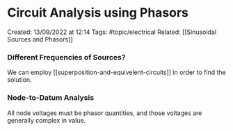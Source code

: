 # Circuit Analysis using Phasors
Created: 13/09/2022 at 12:14
Tags: #topic/electrical
Related: [[Sinusoidal Sources and Phasors]]

### Different Frequencies of Sources?
We can employ [[superposition-and-equivelent-circuits]] in order to find the solution.

### Node-to-Datum Analysis
All node voltages must be phasor quantities, and those voltages are generally complex in value.

